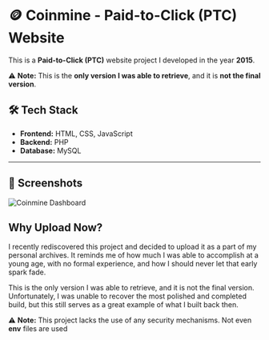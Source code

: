 # 🪙 Coinmine - Paid-to-Click (PTC) Website

This is a **Paid-to-Click (PTC)** website project I developed in the year **2015**.  

⚠️ **Note:** This is the **only version I was able to retrieve**, and it is **not the final version**.


## 🛠️ Tech Stack

- **Frontend:** HTML, CSS, JavaScript  
- **Backend:** PHP  
- **Database:** MySQL  

---

## 📸 Screenshots

![Coinmine Dashboard](https://raw.githubusercontent.com/ivanov998/ivanov998/refs/heads/media/coinmine-screenshot.png)

## Why Upload Now?

I recently rediscovered this project and decided to upload it as a part of my personal archives. It reminds me of how much I was able to accomplish at a young age, with no formal experience, and how I should never let that early spark fade.

This is the only version I was able to retrieve, and it is not the final version. Unfortunately, I was unable to recover the most polished and completed build, but this still serves as a great example of what I built back then.

⚠️ **Note:** This project lacks the use of any security mechanisms. Not even **env** files are used
